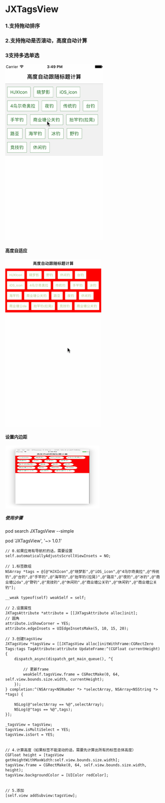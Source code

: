 # JXTagsView

### 1.支持拖动排序
### 2.支持拖动是否滚动，高度自动计算
### 3支持多选单选

![image](https://github.com/HJXIcon/JXTagsView/blob/master/JXTagsView/JXTagsView/Gif%E6%95%88%E6%9E%9C%E5%9B%BE/tags%E6%95%88%E6%9E%9C%E5%9B%BE.gif)
</br>
#### 高度自适应
![image](https://github.com/HJXIcon/JXTagsView/blob/master/JXTagsView/JXTagsView/Gif%E6%95%88%E6%9E%9C%E5%9B%BE/tagsFrame.gif)

#### 设置内边距
<img src="https://github.com/HJXIcon/JXTagsView/blob/master/JXTagsView/JXTagsView/Gif%E6%95%88%E6%9E%9C%E5%9B%BE/Snip20171020_4.png" width = "300" height = "200" alt="设置内边距" align=center />
</br>

##### 使用步骤
pod search JXTagsView --simple

pod 'JXTagsView', '~> 1.0.1'

    // 0.如果应用有导航栏的话，需要设置
    self.automaticallyAdjustsScrollViewInsets = NO;
    
    // 1.标签数组
    NSArray *tags = @[@"HJXIcon",@"晓梦影",@"iOS_icon",@"4乌尔奇奥拉",@"传统钓",@"台钓",@"手竿钓",@"海竿钓",@"抬竿钓(拉晃)",@"路亚",@"夜钓",@"冰钓",@"商业塘公da",@"野钓",@"竞技钓",@"休闲钓",@"商业塘公关钓",@"休闲钓",@"商业塘公关钓"];
    
    __weak typeof(self) weakSelf = self;
    
    // 2.设置属性
    JXTagsAttribute *attribute = [[JXTagsAttribute alloc]init];
    // 圆角
    attribute.isShowCorner = YES;
    attribute.edgeInsets = UIEdgeInsetsMake(5, 10, 15, 20);
    
    // 3.创建tagsView
    JXTagsView *tagsView = [[JXTagsView alloc]initWithFrame:CGRectZero Tags:tags TagAttribute:attribute UpdateFrame:^(CGFloat currentHeight) {
        dispatch_async(dispatch_get_main_queue(), ^{
            
            // 更新frame
            weakSelf.tagsView.frame = CGRectMake(0, 64, self.view.bounds.size.width, currentHeight);
        });
    } completion:^(NSArray<NSNumber *> *selectArray, NSArray<NSString *> *tags) {
        
        NSLog(@"selectArray == %@",selectArray);
        NSLog(@"tags == %@",tags);
    }];
    
    _tagsView = tagsView;
    tagsView.isMultiSelect = YES;
    tagsView.isSort = YES;
    
    
    // 4.计算高度（如果标签不能滚动的话，需要先计算出所有的标签总体高度）
    CGFloat height = [tagsView getHeightWithMaxWidth:self.view.bounds.size.width];
    tagsView.frame = CGRectMake(0, 64, self.view.bounds.size.width, height);
    tagsView.backgroundColor = [UIColor redColor];
    
    
    // 5.添加
    [self.view addSubview:tagsView];
